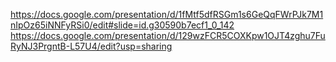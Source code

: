 https://docs.google.com/presentation/d/1fMtf5dfRSGm1s6GeQqFWrPJk7M1nIpOz65iNNFyRSi0/edit#slide=id.g30590b7ecf1_0_142
https://docs.google.com/presentation/d/129wzFCR5COXKpw1OJT4zghu7FuRyNJ3PrgntB-L57U4/edit?usp=sharing
